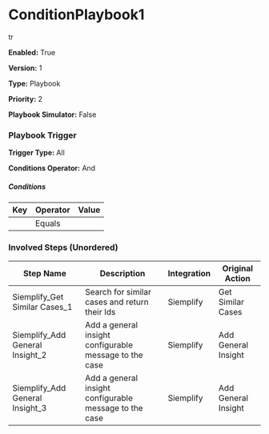 # ConditionPlaybook1
tr



**Enabled:** True

**Version:** 1

**Type:** Playbook

**Priority:** 2

**Playbook Simulator:** False


### Playbook Trigger
**Trigger Type:** All

**Conditions Operator:** And

##### Conditions
|Key|Operator|Value|
|---|--------|-----|
||Equals||


### Involved Steps (Unordered)
|Step Name|Description|Integration|Original Action|
|---------|-----------|-----------|---------------|
|Siemplify_Get Similar Cases_1|Search for similar cases and return their Ids|Siemplify|Get Similar Cases|
|Siemplify_Add General Insight_2|Add a general insight configurable message to the case|Siemplify|Add General Insight|
|Siemplify_Add General Insight_3|Add a general insight configurable message to the case|Siemplify|Add General Insight|

